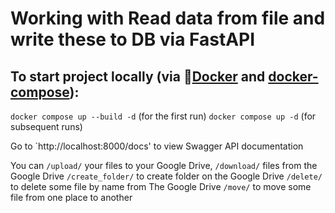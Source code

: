 # Working with Read data from file and write these to DB via FastAPI

## To start project locally (via 🐋[Docker](https://docs.docker.com/engine/install/) and [docker-compose](https://docs.docker.com/compose/install/)):

`docker compose up --build -d` (for the first run)
`docker compose up -d` (for subsequent runs)

Go to `http://localhost:8000/docs' to view Swagger API documentation


You can `/upload/` your files to your Google Drive,
`/download/` files from the Google Drive
`/create_folder/` to create folder on the Google Drive
`/delete/` to delete some file by name from The Google Drive
`/move/` to move some file from one place to another
